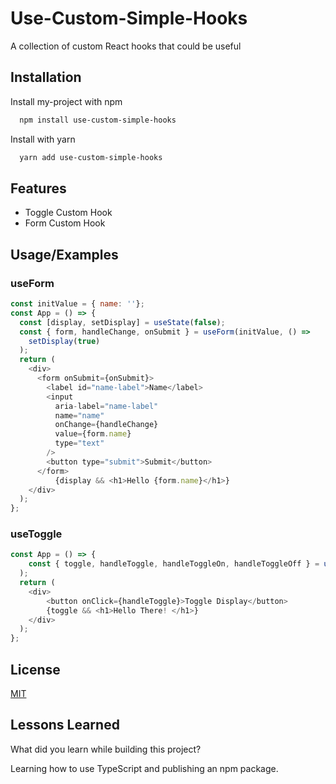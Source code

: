 
# Use-Custom-Simple-Hooks

A collection of custom React hooks that could be useful


## Installation

Install my-project with npm

```bash
  npm install use-custom-simple-hooks

```

Install with yarn 

```bash
  yarn add use-custom-simple-hooks

```    
## Features

- Toggle Custom Hook
- Form Custom Hook

## Usage/Examples

### useForm

```javascript
const initValue = { name: ''};
const App = () => {
  const [display, setDisplay] = useState(false);
  const { form, handleChange, onSubmit } = useForm(initValue, () =>
    setDisplay(true)
  );
  return (
    <div>
      <form onSubmit={onSubmit}>
        <label id="name-label">Name</label>
        <input
          aria-label="name-label"
          name="name"
          onChange={handleChange}
          value={form.name}
          type="text"
        />
        <button type="submit">Submit</button>
      </form>
          {display && <h1>Hello {form.name}</h1>}
    </div>
  );
};
```

### useToggle

```javascript
const App = () => {
    const { toggle, handleToggle, handleToggleOn, handleToggleOff } = useToggle()
  );
  return (
    <div>
        <button onClick={handleToggle}>Toggle Display</button>
        {toggle && <h1>Hello There! </h1>}
    </div>
  );
};
```
## License

[MIT](https://choosealicense.com/licenses/mit/)


## Lessons Learned

What did you learn while building this project? 


Learning how to use TypeScript and publishing an npm package.

